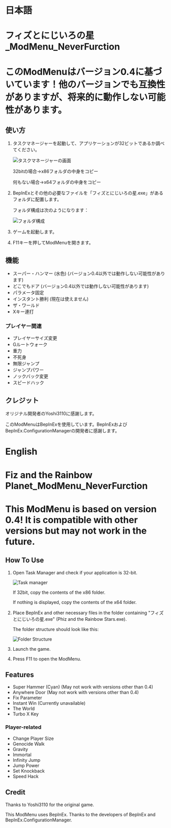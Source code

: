 # 日本語

# フィズとにじいろの星_ModMenu_NeverFurction

# このModMenuはバージョン0.4に基づいています！他のバージョンでも互換性がありますが、将来的に動作しない可能性があります。

## 使い方

1. タスクマネージャーを起動して、アプリケーションが32ビットであるか調べてください。
   
   ![タスクマネージャーの画面](https://github.com/user-attachments/assets/fc0a052c-a5d3-4891-823d-6066063c9a09)
   
   32bitの場合→x86フォルダの中身をコピー
   
   何もない場合→x64フォルダの中身をコピー

3. BepInExとその他の必要なファイルを「フィズとにじいろの星.exe」があるフォルダに配置します。
   
   フォルダ構成は次のようになります：
   
   ![フォルダ構成](https://github.com/user-attachments/assets/c560da54-4ecb-42ac-9158-ea5101899ded)

5. ゲームを起動します。

6. F11キーを押してModMenuを開きます。

## 機能

- スーパー・ハンマー (水色) (バージョン0.4以外では動作しない可能性があります)
- どこでもドア (バージョン0.4以外では動作しない可能性があります)
- パラメータ固定
- インスタント勝利 (現在は使えません)
- ザ・ワールド
- Xキー連打

### プレイヤー関連

- プレイヤーサイズ変更
- Gルートウォーク
- 重力
- 不死身
- 無限ジャンプ
- ジャンプパワー
- ノックバック変更
- スピードハック

## クレジット

オリジナル開発者のYoshi3110に感謝します。

このModMenuはBepInExを使用しています。BepInExおよびBepInEx.ConfigurationManagerの開発者に感謝します。

# English

# Fiz and the Rainbow Planet_ModMenu_NeverFurction

# This ModMenu is based on version 0.4! It is compatible with other versions but may not work in the future.

## How To Use

1. Open Task Manager and check if your application is 32-bit.
   
   ![Task manager](https://github.com/user-attachments/assets/fc0a052c-a5d3-4891-823d-6066063c9a09)
   
   If 32bit, copy the contents of the x86 folder.
   
   If nothing is displayed, copy the contents of the x64 folder.

3. Place BepInEx and other necessary files in the folder containing "フィズとにじいろの星.exe" (Phiz and the Rainbow Stars.exe).
   
   The folder structure should look like this:
   
   ![Folder Structure](https://github.com/user-attachments/assets/c560da54-4ecb-42ac-9158-ea5101899ded)

5. Launch the game.

6. Press F11 to open the ModMenu.

## Features

- Super Hammer (Cyan) (May not work with versions other than 0.4)
- Anywhere Door (May not work with versions other than 0.4)
- Fix Parameter
- Instant Win (Currently unavailable)
- The World
- Turbo X Key

### Player-related

- Change Player Size
- Genocide Walk
- Gravity
- Immortal
- Infinity Jump
- Jump Power
- Set Knockback
- Speed Hack

## Credit

Thanks to Yoshi3110 for the original game.

This ModMenu uses BepInEx. Thanks to the developers of BepInEx and BepInEx.ConfigurationManager.

